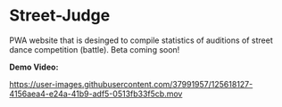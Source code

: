 # Street-Judge
PWA website that is desinged to compile statistics of auditions of street dance competition (battle).
Beta coming soon!

**Demo Video:**

https://user-images.githubusercontent.com/37991957/125618127-4156aea4-e24a-41b9-adf5-0513fb33f5cb.mov






